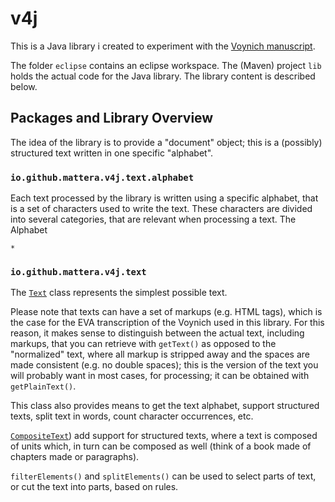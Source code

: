 # v4j

This is a Java library i created to experiment with the [Voynich manuscript](https://en.wikipedia.org/wiki/Voynich_manuscript).

The folder ```eclipse``` contains an eclipse workspace. The (Maven) project ```lib``` holds the actual code for the Java library.
The library content is described below.

## Packages and Library Overview

The idea of the library is to provide a "document" object; this is a (possibly) structured text written in one specific "alphabet".

### ```io.github.mattera.v4j.text.alphabet```

Each text processed by the library is written using a specific alphabet, that is a set of characters used to write the text.
These characters are divided into several categories, that are relevant when processing a text. The Alphabet

	* 


### ```io.github.mattera.v4j.text```

The [```Text```](https://github.com/mzattera/v4j/blob/b18dbf03ee65fdd3635bdc35ed04430a60276df1/eclipse/lib/src/main/java/io/github/mattera/v4j/text/Text.java) class represents the 
simplest possible text.

Please note that texts can have a set of markups (e.g. HTML tags), which is the case for the EVA transcription of the Voynich used in this library.
For this reason, it makes sense to distinguish between the actual text, including markups, that you can retrieve with ```getText()``` as opposed 
to the "normalized" text, where all markup is stripped away and  the spaces are made consistent (e.g. no double spaces); this is the version
of the text you will probably want in most cases, for processing; it can be obtained with ```getPlainText()```.

This class also provides means to get the text alphabet, support structured texts, split text in words, count character occurrences, etc.

[```CompositeText```](https://github.com/mzattera/v4j/blob/f09e3b0b7f1e4729570963e0e9c473df3ecadfc9/eclipse/lib/src/main/java/io/github/mattera/v4j/text/CompositeText.java))
add support for structured texts, where a text is composed of units which, in turn can be composed as well (think of a book made of chapters made or paragraphs).

```filterElements()``` and ```splitElements()``` can be used to select parts of text, or cut the text into parts, based on rules.


